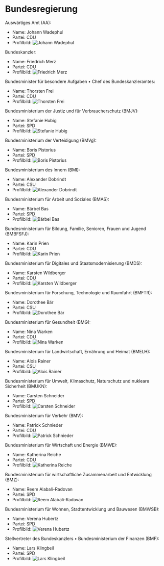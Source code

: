 # Bundesregierung

Auswärtiges Amt (AA):
* Name: Johann Wadephul
* Partei: CDU
* Profilbild: ![Johann Wadephul](https://upload.wikimedia.org/wikipedia/commons/thumb/a/a4/Wadephul%2C_Johann-1249.jpg/400px-Wadephul%2C_Johann-1249.jpg)

Bundeskanzler:
* Name: Friedrich Merz
* Partei: CDU
* Profilbild: ![Friedrich Merz](https://upload.wikimedia.org/wikipedia/commons/thumb/e/ed/2025-05-05_Unterzeichnung_des_Koalitionsvertrages_der_21._Wahlperiode_des_Bundestages_by_Sandro_Halank%E2%80%93076_%28cropped%29.jpg/400px-2025-05-05_Unterzeichnung_des_Koalitionsvertrages_der_21._Wahlperiode_des_Bundestages_by_Sandro_Halank%E2%80%93076_%28cropped%29.jpg)

Bundesminister für besondere Aufgaben • Chef des Bundeskanzleramtes:
* Name: Thorsten Frei
* Partei: CDU
* Profilbild: ![Thorsten Frei](https://upload.wikimedia.org/wikipedia/commons/thumb/4/4a/Thorsten_Frei_2023_%28cropped%29.jpg/400px-Thorsten_Frei_2023_%28cropped%29.jpg)

Bundesministerium der Justiz und für Verbraucherschutz (BMJV):
* Name: Stefanie Hubig
* Partei: SPD
* Profilbild: ![Stefanie Hubig](https://upload.wikimedia.org/wikipedia/commons/thumb/7/7d/2025-05-05_Unterzeichnung_des_Koalitionsvertrages_der_21._Wahlperiode_des_Bundestages_by_Sandro_Halank%E2%80%93118.jpg/400px-2025-05-05_Unterzeichnung_des_Koalitionsvertrages_der_21._Wahlperiode_des_Bundestages_by_Sandro_Halank%E2%80%93118.jpg)

Bundesministerium der Verteidigung (BMVg):
* Name: Boris Pistorius
* Partei: SPD
* Profilbild: ![Boris Pistorius](https://upload.wikimedia.org/wikipedia/commons/thumb/3/39/Boris_Pistorius_%282019%29_%28cropped%29.jpg/400px-Boris_Pistorius_%282019%29_%28cropped%29.jpg)

Bundesministerium des Innern (BMI):
* Name: Alexander Dobrindt
* Partei: CSU
* Profilbild: ![Alexander Dobrindt](https://upload.wikimedia.org/wikipedia/commons/thumb/d/d9/2025-05-05_Unterzeichnung_des_Koalitionsvertrages_der_21._Wahlperiode_des_Bundestages_by_Sandro_Halank%E2%80%93127.jpg/400px-2025-05-05_Unterzeichnung_des_Koalitionsvertrages_der_21._Wahlperiode_des_Bundestages_by_Sandro_Halank%E2%80%93127.jpg)

Bundesministerium für Arbeit und Soziales (BMAS):
* Name: Bärbel Bas
* Partei: SPD
* Profilbild: ![Bärbel Bas](https://upload.wikimedia.org/wikipedia/commons/thumb/2/25/2025-05-05_Unterzeichnung_des_Koalitionsvertrages_der_21._Wahlperiode_des_Bundestages_by_Sandro_Halank%E2%80%93033.jpg/400px-2025-05-05_Unterzeichnung_des_Koalitionsvertrages_der_21._Wahlperiode_des_Bundestages_by_Sandro_Halank%E2%80%93033.jpg)

Bundesministerium für Bildung, Familie, Senioren, Frauen und Jugend (BMBFSFJ):
* Name: Karin Prien
* Partei: CDU
* Profilbild: ![Karin Prien](https://upload.wikimedia.org/wikipedia/commons/thumb/1/12/2025-02-23_Bundestagswahl_%E2%80%93_Wahlabend_CDU_by_Sandro_Halank%E2%80%93083.jpg/400px-2025-02-23_Bundestagswahl_%E2%80%93_Wahlabend_CDU_by_Sandro_Halank%E2%80%93083.jpg)

Bundesministerium für Digitales und Staatsmodernisierung (BMDS):
* Name: Karsten Wildberger
* Partei: CDU
* Profilbild: ![Karsten Wildberger](https://upload.wikimedia.org/wikipedia/commons/thumb/3/3e/2025-05-05_Unterzeichnung_des_Koalitionsvertrages_der_21._Wahlperiode_des_Bundestages_%28Martin_Rulsch%29_040_%28cropped%29.jpg/400px-2025-05-05_Unterzeichnung_des_Koalitionsvertrages_der_21._Wahlperiode_des_Bundestages_%28Martin_Rulsch%29_040_%28cropped%29.jpg)

Bundesministerium für Forschung, Technologie und Raumfahrt (BMFTR):
* Name: Dorothee Bär
* Partei: CSU
* Profilbild: ![Dorothee Bär](https://upload.wikimedia.org/wikipedia/commons/thumb/a/aa/Hart_aber_fair_2024-12-02-8076.jpg/400px-Hart_aber_fair_2024-12-02-8076.jpg)

Bundesministerium für Gesundheit (BMG):
* Name: Nina Warken
* Partei: CDU
* Profilbild: ![Nina Warken](https://upload.wikimedia.org/wikipedia/commons/thumb/1/1c/2020-02-13_Deutscher_Bundestag_IMG_3091_by_Stepro.jpg/400px-2020-02-13_Deutscher_Bundestag_IMG_3091_by_Stepro.jpg)

Bundesministerium für Landwirtschaft, Ernährung und Heimat (BMELH):
* Name: Alois Rainer
* Partei: CSU
* Profilbild: ![Alois Rainer](https://upload.wikimedia.org/wikipedia/commons/thumb/6/67/2025-05-05_Unterzeichnung_des_Koalitionsvertrages_der_21._Wahlperiode_des_Bundestages_%28Martin_Rulsch%29_160.jpg/400px-2025-05-05_Unterzeichnung_des_Koalitionsvertrages_der_21._Wahlperiode_des_Bundestages_%28Martin_Rulsch%29_160.jpg)

Bundesministerium für Umwelt, Klimaschutz, Naturschutz und nukleare Sicherheit (BMUKN):
* Name: Carsten Schneider
* Partei: SPD
* Profilbild: ![Carsten Schneider](https://upload.wikimedia.org/wikipedia/commons/thumb/c/c5/2025-05-05_Unterzeichnung_des_Koalitionsvertrages_der_21._Wahlperiode_des_Bundestages_by_Sandro_Halank%E2%80%93038.jpg/400px-2025-05-05_Unterzeichnung_des_Koalitionsvertrages_der_21._Wahlperiode_des_Bundestages_by_Sandro_Halank%E2%80%93038.jpg)

Bundesministerium für Verkehr (BMV):
* Name: Patrick Schnieder
* Partei: CDU
* Profilbild: ![Patrick Schnieder](https://upload.wikimedia.org/wikipedia/commons/thumb/6/6a/Schnieder%2C_Patrick-1239.jpg/400px-Schnieder%2C_Patrick-1239.jpg)

Bundesministerium für Wirtschaft und Energie (BMWE):
* Name: Katherina Reiche
* Partei: CDU
* Profilbild: ![Katherina Reiche](https://upload.wikimedia.org/wikipedia/commons/thumb/6/69/Katherina_Reiche_2025-05-15_%28cropped%29.jpg/400px-Katherina_Reiche_2025-05-15_%28cropped%29.jpg)

Bundesministerium für wirtschaftliche Zusammenarbeit und Entwicklung (BMZ):
* Name: Reem Alabali-Radovan
* Partei: SPD
* Profilbild: ![Reem Alabali-Radovan](https://upload.wikimedia.org/wikipedia/commons/thumb/0/00/2025-05-05_Unterzeichnung_des_Koalitionsvertrages_der_21._Wahlperiode_des_Bundestages_by_Sandro_Halank%E2%80%93035.jpg/400px-2025-05-05_Unterzeichnung_des_Koalitionsvertrages_der_21._Wahlperiode_des_Bundestages_by_Sandro_Halank%E2%80%93035.jpg)

Bundesministerium für Wohnen, Stadtentwicklung und Bauwesen (BMWSB):
* Name: Verena Hubertz
* Partei: SPD
* Profilbild: ![Verena Hubertz](https://upload.wikimedia.org/wikipedia/commons/thumb/3/3d/2025-05-05_Unterzeichnung_des_Koalitionsvertrages_der_21._Wahlperiode_des_Bundestages_by_Sandro_Halank%E2%80%93034.jpg/400px-2025-05-05_Unterzeichnung_des_Koalitionsvertrages_der_21._Wahlperiode_des_Bundestages_by_Sandro_Halank%E2%80%93034.jpg)

Stellvertreter des Bundeskanzlers • Bundesministerium der Finanzen (BMF):
* Name: Lars Klingbeil
* Partei: SPD
* Profilbild: ![Lars Klingbeil](https://upload.wikimedia.org/wikipedia/commons/thumb/c/c2/Wahlkampf_Landtagswahl_NRW_2022_-_SPD_-_Roncalliplatz_K%C3%B6ln_2022-05-13-4265_Crop_3.jpg/400px-Wahlkampf_Landtagswahl_NRW_2022_-_SPD_-_Roncalliplatz_K%C3%B6ln_2022-05-13-4265_Crop_3.jpg)
